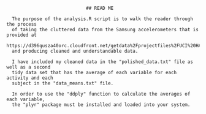                                  ## READ ME
                  
      The purpose of the analysis.R script is to walk the reader through the process
      of taking the cluttered data from the Samsung accelerometers that is provided at
      https://d396qusza40orc.cloudfront.net/getdata%2Fprojectfiles%2FUCI%20HAR%20Dataset.zip
      and producing cleaned and understandable data. 
      
      I have included my cleaned data in the "polished_data.txt" file as well as a second
      tidy data set that has the average of each variable for each activity and each
      subject in the "data_means.txt" file.
      
      In order to use the "ddply" function to calculate the averages of each variable,
      the "plyr" package must be installed and loaded into your system.
                  
